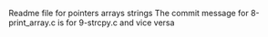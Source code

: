 Readme file for pointers arrays strings
The commit message for 8-print_array.c is for 9-strcpy.c and vice versa
